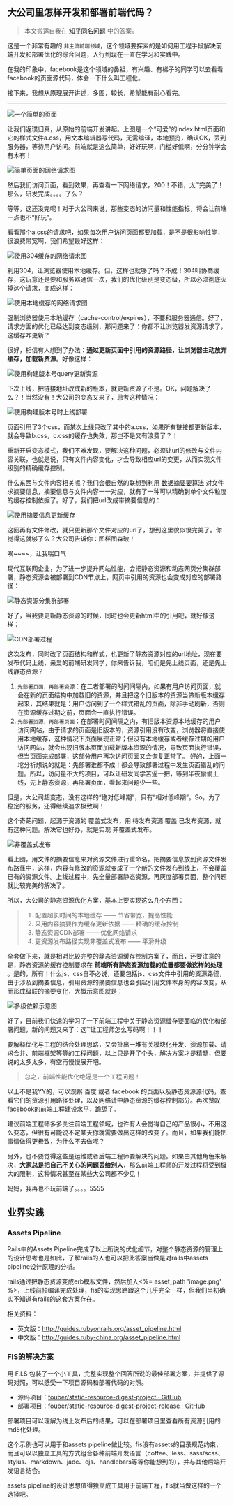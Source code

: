 ## 大公司里怎样开发和部署前端代码？

> 本文搬运自我在 [知乎同名问题](http://www.zhihu.com/question/20790576/answer/32602154) 中的答案。

这是一个非常有趣的 ``非主流前端领域``，这个领域要探索的是如何用工程手段解决前端开发和部署优化的综合问题，入行到现在一直在学习和实践中。

在我的印象中，facebook是这个领域的鼻祖，有兴趣、有梯子的同学可以去看看facebook的页面源代码，体会一下什么叫工程化。

接下来，我想从原理展开讲述，多图，较长，希望能有耐心看完。

----------

![一个简单的页面](https://raw.githubusercontent.com/fouber/blog/master/assets/resource/01.png)

让我们返璞归真，从原始的前端开发讲起。上图是一个“可爱”的index.html页面和它的样式文件a.css，用文本编辑器写代码，无需编译，本地预览，确认OK，丢到服务器，等待用户访问。前端就是这么简单，好好玩啊，门槛好低啊，分分钟学会有木有！

![简单页面的网络请求图](https://raw.githubusercontent.com/fouber/blog/master/assets/resource/02.png)

然后我们访问页面，看到效果，再查看一下网络请求，200！不错，太™完美了！那么，研发完成。。。。了么？

等等，这还没完呢！对于大公司来说，那些变态的访问量和性能指标，将会让前端一点也不“好玩”。

看看那个a.css的请求吧，如果每次用户访问页面都要加载，是不是很影响性能，很浪费带宽啊，我们希望最好这样：

![使用304缓存的网络请求图](https://raw.githubusercontent.com/fouber/blog/master/assets/resource/03.png)

利用304，让浏览器使用本地缓存。但，这样也就够了吗？不成！304叫协商缓存，这玩意还是要和服务器通信一次，我们的优化级别是变态级，所以必须彻底灭掉这个请求，变成这样：

![使用本地缓存的网络请求图](https://raw.githubusercontent.com/fouber/blog/master/assets/resource/04.png)

强制浏览器使用本地缓存（cache-control/expires），不要和服务器通信。好了，请求方面的优化已经达到变态级别，那问题来了：你都不让浏览器发资源请求了，这缓存咋更新？

很好，相信有人想到了办法：**通过更新页面中引用的资源路径，让浏览器主动放弃缓存，加载新资源**。好像这样：

![使用构建版本号query更新资源](https://raw.githubusercontent.com/fouber/blog/master/assets/resource/05.png)

下次上线，把链接地址改成新的版本，就更新资源了不是。OK，问题解决了么？！当然没有！大公司的变态又来了，思考这种情况：

![使用构建版本号时上线部署](https://raw.githubusercontent.com/fouber/blog/master/assets/resource/07.png)

页面引用了3个css，而某次上线只改了其中的a.css，如果所有链接都更新版本，就会导致b.css，c.css的缓存也失效，那岂不是又有浪费了？！

重新开启变态模式，我们不难发现，要解决这种问题，必须让url的修改与文件内容关联，也就是说，只有文件内容变化，才会导致相应url的变更，从而实现文件级别的精确缓存控制。

什么东西与文件内容相关呢？我们会很自然的联想到利用 [数据摘要要算法](http://baike.baidu.com/view/10961371.htm) 对文件求摘要信息，摘要信息与文件内容一一对应，就有了一种可以精确到单个文件粒度的缓存控制依据了。好了，我们把url改成带摘要信息的：

![使用摘要信息更新缓存](https://raw.githubusercontent.com/fouber/blog/master/assets/resource/08.png)

这回再有文件修改，就只更新那个文件对应的url了，想到这里貌似很完美了。你觉得这就够了么？大公司告诉你：图样图森破！

唉~~~~，让我喘口气

现代互联网企业，为了进一步提升网站性能，会把静态资源和动态网页分集群部署，静态资源会被部署到CDN节点上，网页中引用的资源也会变成对应的部署路径：

![静态资源分集群部署](https://raw.githubusercontent.com/fouber/blog/master/assets/resource/09.png)

好了，当我要更新静态资源的时候，同时也会更新html中的引用吧，就好像这样：

![CDN部署过程](https://raw.githubusercontent.com/fouber/blog/master/assets/resource/10.png)

这次发布，同时改了页面结构和样式，也更新了静态资源对应的url地址，现在要发布代码上线，亲爱的前端研发同学，你来告诉我，咱们是先上线页面，还是先上线静态资源？

1. ``先部署页面，再部署资源``：在二者部署的时间间隔内，如果有用户访问页面，就会在新的页面结构中加载旧的资源，并且把这个旧版本的资源当做新版本缓存起来，其结果就是：用户访问到了一个样式错乱的页面，除非手动刷新，否则在资源缓存过期之前，页面会一直执行错误。
1. ``先部署资源，再部署页面``：在部署时间间隔之内，有旧版本资源本地缓存的用户访问网站，由于请求的页面是旧版本的，资源引用没有改变，浏览器将直接使用本地缓存，这种情况下页面展现正常；但没有本地缓存或者缓存过期的用户访问网站，就会出现旧版本页面加载新版本资源的情况，导致页面执行错误，但当页面完成部署，这部分用户再次访问页面又会恢复正常了。
好的，上面一坨分析想说的就是：先部署谁都不成！都会导致部署过程中发生页面错乱的问题。所以，访问量不大的项目，可以让研发同学苦逼一把，等到半夜偷偷上线，先上静态资源，再部署页面，看起来问题少一些。

但是，大公司超变态，没有这样的“绝对低峰期”，只有“相对低峰期”。So，为了稳定的服务，还得继续追求极致啊！

这个奇葩问题，起源于资源的 覆盖式发布，用 待发布资源 覆盖 已发布资源，就有这种问题。解决它也好办，就是实现 非覆盖式发布。

![非覆盖式发布](https://raw.githubusercontent.com/fouber/blog/master/assets/resource/11.png)

看上图，用文件的摘要信息来对资源文件进行重命名，把摘要信息放到资源文件发布路径中，这样，内容有修改的资源就变成了一个新的文件发布到线上，不会覆盖已有的资源文件。上线过程中，先全量部署静态资源，再灰度部署页面，整个问题就比较完美的解决了。

所以，大公司的静态资源优化方案，基本上要实现这么几个东西：

> 1. 配置超长时间的本地缓存 —— 节省带宽，提高性能
> 2. 采用内容摘要作为缓存更新依据 —— 精确的缓存控制
> 3. 静态资源CDN部署 —— 优化网络请求
> 4. 更资源发布路径实现非覆盖式发布 —— 平滑升级

全套做下来，就是相对比较完整的静态资源缓存控制方案了，而且，还要注意的是，静态资源的缓存控制要求在 **前端所有静态资源加载的位置都要做这样的处理** 。是的，所有！什么js、css自不必说，还要包括js、css文件中引用的资源路径，由于涉及到摘要信息，引用资源的摘要信息也会引起引用文件本身的内容改变，从而形成级联的摘要变化，大概示意图就是：

![多级依赖示意图](https://raw.githubusercontent.com/fouber/blog/master/assets/resource/14.png)

好了，目前我们快速的学习了一下前端工程中关于静态资源缓存要面临的优化和部署问题，新的问题又来了：这™让工程师怎么写码啊！！！

要解释优化与工程的结合处理思路，又会扯出一堆有关模块化开发、资源加载、请求合并、前端框架等等的工程问题，以上只是开了个头，解决方案才是精髓，但要说的太多太多，有空再慢慢展开吧。

> 总之，前端性能优化绝逼是一个工程问题！

以上不是我YY的，可以观察 百度 或者 facebook 的页面以及静态资源源代码，查看它们的资源引用路径处理，以及网络请中静态资源的缓存控制部分。再次赞叹facebook的前端工程建设水平，跪舔了。

建议前端工程师多多关注前端工程领域，也许有人会觉得自己的产品很小，不用这么变态，但很有可能说不定某天你就需要做出这样的改变了。而且，如果我们能把事情做得更极致，为什么不去做呢？

另外，也不要觉得这些是运维或者后端工程师要解决的问题。如果由其他角色来解决，**大家总是把自己不关心的问题丢给别人**，那么前端工程师的开发过程将受到极大的限制，这种情况甚至在某些大公司都不少见！

妈妈，我再也不玩前端了。。。。5555

## 业界实践

### Assets Pipeline

Rails中的Assets Pipeline完成了以上所说的优化细节，对整个静态资源的管理上的设计思考也是如此，了解rails的人也可以把此答案当做是对rails中assets pipeline设计原理的分析。

rails通过把静态资源变成erb模板文件，然后加入<%= asset_path 'image.png' %>，上线前预编译完成处理，fis的实现思路跟这个几乎完全一样，但我们当初确实不知道有rails的这套方案存在。

相关资料：

* 英文版：http://guides.rubyonrails.org/asset_pipeline.html
* 中文版：http://guides.ruby-china.org/asset_pipeline.html

### FIS的解决方案

用 F.I.S 包装了一个小工具，完整实现整个回答所说的最佳部署方案，并提供了源码对照，可以感受一下项目源码和部署代码的对照。

* 源码项目：[fouber/static-resource-digest-project · GitHub](https://github.com/fouber/static-resource-digest-project)
* 部署项目：[fouber/static-resource-digest-project-release · GitHub](https://github.com/fouber/static-resource-digest-project-release)

部署项目可以理解为线上发布后的结果，可以在部署项目里查看所有资源引用的md5化处理。

这个示例也可以用于和assets pipeline做比较。fis没有assets的目录规范约束，而且可以以独立工具的方式组合各种前端开发语言（coffee、less、sass/scss、stylus、markdown、jade、ejs、handlebars等等你能想到的），并与其他后端开发语言结合。

assets pipeline的设计思想值得独立成工具用于前端工程，fis就当做这样的一个选择吧。